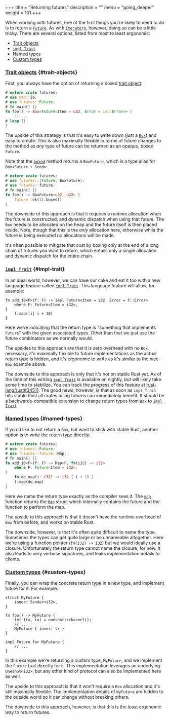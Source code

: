 +++
title = "Returning futures"
description = ""
menu = "going_deeper"
weight = 101
+++

[`Future`]: https://docs.rs/futures/0.1.7/futures/future/trait.Future.html
[`Iterator`]: https://doc.rust-lang.org/std/iter/trait.Iterator.html

When working with futures, one of the first things you're likely to need to do
is to return a [`Future`]. As with [`Iterator`]s, however, doing so can be a little tricky.
There are several options, listed from most to least ergonomic:

* [Trait objects][return-trait-objects]
* [`impl Trait`][return-impl-trait]
* [Named types][return-named-types]
* [Custom types][return-custom-types]

### [Trait objects](#trait-objects) {#trait-objects}
[return-trait-objects]: #trait-objects

First, you always have the option of returning a boxed [trait object]:

```rust
# extern crate futures;
# use std::io;
# use futures::Future;
# fn main() {}
fn foo() -> Box<Future<Item = u32, Error = io::Error>> {
    // ...
# loop {}
}
```

The upside of this strategy is that it's easy to write down (just a [`Box`]) and
easy to create. This is also maximally flexible in terms of future changes to
the method as *any* type of future can be returned as an opaque, boxed `Future`.

[`Box`]: https://doc.rust-lang.org/std/boxed/struct.Box.html

Note that the [`boxed`] method returns a `BoxFuture`, which is a type alias for
`Box<Future + Send>`:

```rust
# extern crate futures;
# use futures::{Future, BoxFuture};
# use futures::future;
# fn main() {}
fn foo() -> BoxFuture<u32, u32> {
    future::ok(1).boxed()
}
```

The downside of this approach is that it requires a runtime allocation when the
future is constructed, and dynamic dispatch when using that future. The `Box`
needs to be allocated on the heap and the future itself is then placed
inside. Note, though that this is the *only* allocation here, otherwise while
the future is being executed no allocations will be made.

It's often possible to mitigate that cost by boxing only at the end of a long
chain of futures you want to return, which entails only a single allocation and
dynamic dispatch for the entire chain.

[trait object]: https://doc.rust-lang.org/book/trait-objects.html
[`boxed`]: https://docs.rs/futures/0.1/futures/future/trait.Future.html#method.boxed

### [`impl Trait`](#impl-trait) {#impl-trait}
[return-impl-trait]: #impl-trait

In an ideal world, however, we can have our cake and eat it too with a new
language feature called [`impl Trait`]. This language feature will allow, for
example:

[`impl Trait`]: https://github.com/rust-lang/rfcs/blob/master/text/1522-conservative-impl-trait.md

```rust,ignore
fn add_10<F>(f: F) -> impl Future<Item = i32, Error = F::Error>
    where F: Future<Item = i32>,
{
    f.map(|i| i + 10)
}
```

Here we're indicating that the return type is "something that implements
`Future`" with the given associated types. Other than that we just use the
future combinators as we normally would.

The upsides to this approach are that it is zero overhead with no `Box`
necessary, it's maximally flexible to future implementations as the actual
return type is hidden, and it's ergonomic to write as it's similar to the nice
`Box` example above.

The downside to this approach is only that it's not on stable Rust yet. As of
the time of this writing [`impl Trait`] is available on nightly, but will likely
take some time to stabilize. You can track the progress of this feature at
[rust-lang/rust#34511]. The good news, however, is that as soon as `impl
Trait` hits stable Rust all crates using futures can immediately benefit. It
should be a backwards-compatible extension to change return types from `Box` to
[`impl Trait`]

[rust-lang/rust#34511]: https://github.com/rust-lang/rust/issues/34511

### [Named types](#named-types) {#named-types}
[return-named-types]: #named-types

If you'd like to not return a `Box`, but want to stick with stable Rust, another
option is to write the return type directly:

```rust
# extern crate futures;
# use futures::Future;
# use futures::future::Map;
# fn main() {}
fn add_10<F>(f: F) -> Map<F, fn(i32) -> i32>
    where F: Future<Item = i32>,
{
    fn do_map(i: i32) -> i32 { i + 10 }
    f.map(do_map)
}
```

Here we name the return type exactly as the compiler sees it. The [`map`]
function returns the [`Map`] struct which internally contains the future and the
function to perform the map.

The upside to this approach is that it doesn't have the runtime overhead of
`Box` from before, and works on stable Rust.

The downside, however, is that it's often quite difficult to name the type.
Sometimes the types can get quite large or be unnameable altogether. Here we're
using a function pointer (`fn(i32) -> i32`) but we would ideally use a closure.
Unfortunately the return type cannot name the closure, for now. It also leads to
very verbose signatures, and leaks implementation details to clients.

[`Map`]: https://docs.rs/futures/0.1/futures/future/struct.Map.html

### [Custom types](#custom-types) {#custom-types}
[return-custom-types]: #custom-types

Finally, you can wrap the concrete return type in a new type, and implement
future for it. For example:

```rust,ignore
struct MyFuture {
    inner: Sender<i32>,
}

fn foo() -> MyFuture {
    let (tx, rx) = oneshot::channel();
    // ...
    MyFuture { inner: tx }
}

impl Future for MyFuture {
    // ...
}
```

In this example we're returning a custom type, `MyFuture`, and we implement the
`Future` trait directly for it. This implementation leverages an underlying
`Oneshot<i32>`, but any other kind of protocol can also be implemented here as
well.

The upside to this approach is that it won't require a `Box` allocation and it's
still maximally flexible. The implementation details of `MyFuture` are hidden to
the outside world so it can change without breaking others.

The downside to this approach, however, is that this is the least ergonomic way
to return futures.
